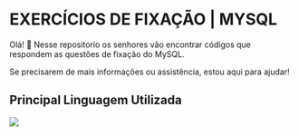 <h1><b>EXERCÍCIOS DE FIXAÇÃO | MYSQL</b></h1>

Olá! 👋
Nesse repositorio os senhores vão encontrar códigos que respondem as questões de fixação do MySQL.

Se precisarem de mais informações ou assistência, estou aqui para ajudar!

## Principal Linguagem Utilizada
<img src="https://skillicons.dev/icons?i=mysql" />
